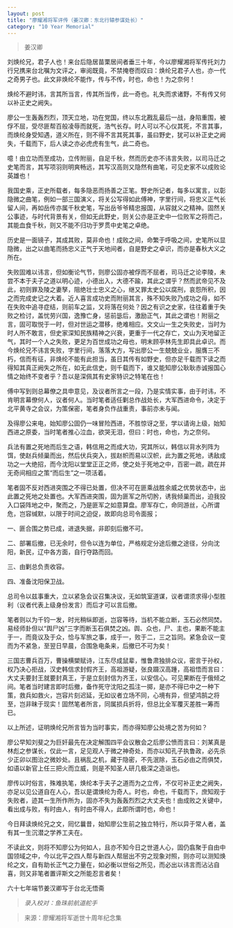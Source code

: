 ```yaml
---
layout: post
title: "廖耀湘将军评传（姜汉卿：东北行辕参谋处长）"
category: "10 Year Memorial"
---
```


> 姜汉卿

刘焕纶兄，君子人也！来台后隐居苗栗居间者垂三十年，今以廖耀湘将军传托刘力行兄携来台北嘱为文评之，审阅既竟，不禁掩卷而叹曰：焕纶兄君子人也，亦一代之奇男子也。此文非焕纶不能作，传与不传，时也，命也！为之奈何！

焕纶不避时讳，言其所当言，传其所当传，此一奇也。礼失而求诸野，不有传又何以补正史之阙失。

廖公一生轰轰烈烈，顶天立地，功在党国，终以东北戡乱最后一战，身陷重围，被俘不屈，受尽匪帮百般凌辱而就死，浩气长存。时人可以不心仪其死，不言其事，而焕纶身受知遇，道义所在，则不得不言其死其事，虽曰野史，犹可以补正史之阙失，千载而下，后人读之亦必虎虎有生气，此二奇也。

噫！由立功而至成功，立传附丽，自足千秋，然而历史亦不讳言失败，以司马迁之史笔而言，其写项羽则明爽畅远，其写汉高则又隐然有曲笔，可见史家不以成败论英雄也！

我国史乘，正史所载者，每多隐恶而扬善之正笔。野史所记者，每多以寓言，以彰隐微之曲笔，例如一部三国演义，将关公写得如此傅神，字里行间，将忠义正气长留人间，再如岳传亦属千秋史笔，写出岳爷爷精忠报国，从容就义之精神。固然关公事迹，与时代背景有关，但如无此野史，则关公亦是正史中一位败军之将而己，其能血食千秋，则又不能不归功于罗贯中史笔之卓绝。

历史是一面镜子，其成其败，莫非命也！成败之间，命繁于呼吸之间，史笔所以显隐微，出之以曲笔而扬忠义正气于天地间者，自是野史之卓识，而亦是春秋大义之所在。

失败固难以讳言，但如衡论气节，则廖公固亦被俘而不屈者，司马迁之论李陵，未尝不本于夫子之道以明心迹，小德出入，大德不踰，其此之谓乎？然而武帝见不及此，初则罪及陵之妻孥，阻绝壮士忠义之心，继又罪太史公以腐刑，哀怨所积，因之而完成史记之大着。近人喜言成功史而附丽其言，殊不知失败乃成功之母，如不在失败中追寻症结，则前车之监，又将落在何处？因之有识之史家，往往着重于失败之检讨，盖忧劳兴国，逸豫亡身，惩前毖后，激励正气，其此之谓也！附丽之言，固可取悦于一时，但对世运之潜移，绝难相应。文文山一生之失败史，当时为时人所不敢言，但史家深知民族精神之兴衰，更重于一代之存亡，文山为天地留正气，其时一个人之失败，更足为百世成功之母也，明末顾亭林先生即具此卓识。而今焕纶兄不讳言失败，字里行间，落落大方，写出廖公一生兢兢业业，服膺三不朽，信而有征，非焕纶不能有此担当，虽日其传有如野史，但亦足千载而下读之而得知其真正阙失之所在，如无此信史，则千载而下，谁又能知廖公耿耿赤诚报国心情之始终不变者乎？吾以是深佩其有史家特识之特笔在也！

傅中写到则总幕僚之具申意见，及议者所言之一段，乃是实情实事，由于时讳，不肯明言幕僚何人，议者何人。当时笔者适任剿总作战处长，大军西进命令，决定于北平黄寺之会议，为策保密，笔者身负作战重责，事前亦未与闻。

及得廖公来电，始知廖公固仍一味冒险西进，不胜惊讶之至，学以请询上级，始知西进之原委，当时笔者推心泣血，欲哭无泪，但曰：时也，命也，为之奈何。

兵法有置之死地而后生之语，韩信用之而成大功，究其所以，韩信以背水列阵为饵，使赵兵倾巢而出，然后伏兵突入，拔赵帜而易以汉帜，此为置之死地，诱敌成功之一大绝招，而今沈阳以堂堂正正之师，使之处于死地之中，百密一疏，疏在并无奇间相应之策“而后生”之一项活着。

笔者固不反对西进突围之不得已处置，但决不可在匪乘战胜余威之优势状态中，出此置之死地之处置也。大军西进突围，固为匪军之所切肹，诱我倾巢而出，迫我投入口袋阵地之中，聚而之，乃是匪军之如意算盘。廖军存亡，命同游丝，心所谓危，岂容缄默，以限于时间之迫促，故即向总司令面报；

一、匪合围之势已成，进退失据，非即刻后撤不可。

二、部署后撤，已无余时，但令以连为单位，严格规定分途后撤之途径，分向沈阳，新民，辽中各方面，自行夺路而回。

三、由剿总负责收容。

四、准备沈阳保卫战。

总司令以兹事重大，立以紧急会议召集决议，无如筑室道谋，议者谓须求得小型胜利（议者代表上级身份发言）而后才可以言后撤。

笔者则以为千钧一发，时光稍纵即逝，岂容等待，当机不能立断，玉石必然同焚。易经师卦但以“舆尸凶”三字而断玉石俱焚之凶。舆、众也，尸、主也，果断不能主于一，而竟议及于众，恰与军旅之事，成于一，败于二，三之旨同。紧急会议一变而为不紧急，至翌日早晨，合围急电条来，后撤已不可为矣！

三国志曹兵百万，曹操横槊赋诗，江东尽成鼠辈，惟鲁肃独排众议，密言于孙权，权乃决心拒战，汉史韩信求封假齐王，高祖游疑，张良蹑汉高踵，高祖悟而言曰：大丈夫要封王就要封真王，于是立刻封信为齐王，以安信心。可见果断在于俄倾之间。笔者当时建言即时后撤，备作死守沈阳之孤注一掷，是亦不得已中之一种下策，救兵如救火，岂容片刻迟延，无如议者立场不同，心境有异，但望鸿鹄之将至，岂非昧于现实！固然笔者所言，同属损兵折将，但总比全军覆灭差胜一筹而已。

以上所述，证明焕纶兄所言皆为当时事实，而亦得知廖公处境之苦为何如？

廖公早知刘斐之为巨奸最先在决定解围四平会议散会之后廖公愤而言曰：刘某真是林彪之参谋长，仅此一言，足见观人于微之神奇处，而亦以知孔子执鲁政，必先杀少正卯以图治之微妙处。且祸乱之机，藏于隐密，不先泯除，玉石必由之而俱焚，如语以新官上任三把火而立威，则是不知圣人研几极深之造诣也。

廖传以时俗言，殊难执笔，焕纶本于夫子之道而为之立传，不仅可补正史之阙失，亦足以见公道自在人心，吾以是谓焕纶为奇人。时也，命也，千载而下，庶知观于失败者，迹其一生所作所为，固亦不失为轰轰烈烈之大丈夫也！由成败之关键中，看出成与败，有时由人，有时由不得人，此即所谓时也，命也！

今日拜读焕纶兄之文，囘忆曩昔，始知廖公生前之独立特行，所以异于常人者，盖有其一生沉潜之学养工夫在。

不读此文，则将不知廖公为何如人，且亦不知今日之世道人心，固仍翕聚于自由中国领域之中，今以北平之四人帮与新四人帮层出不穷之现象对照，则亦可以测知焕纶之文，自有助长正气之力量在，如必衡以世俗之所见，而必出以讳言而沾沾自喜，则又非笔者置评斯文之所能忍言者矣！

六十七年端节姜汉卿写于台北无悟斋


> *录入校对：鱼珠前航道舵手*

> 来源：廖耀湘将军逝世十周年纪念集
